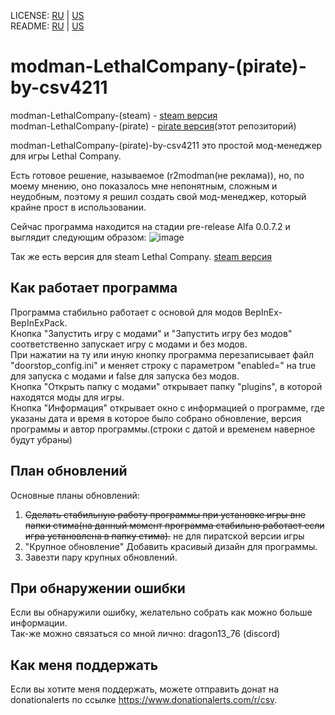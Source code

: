 LICENSE: [RU](/LICENSE.md) | [US](/LICENSE.md)  
README: [RU](/README_ru.md) | [US](/README_us.md)  

# modman-LethalCompany-(pirate)-by-csv4211

modman-LethalCompany-(steam) - [steam версия](https://github.com/csv4211/modman-steam-LethalCompany-by-csv4211)  
modman-LethalCompany-(pirate) - [pirate версия](https://github.com/csv4211/modman-pirate-LethalCompany-by-csv4211)(этот репозиторий)  

modman-LethalCompany-(pirate)-by-csv4211 это простой мод-менеджер для игры Lethal Company.  

Есть готовое решение, называемое (r2modman(не реклама)), но, по моему мнению, оно показалось мне непонятным, сложным и неудобным, поэтому я решил создать свой мод-менеджер, который крайне прост в использовании.  

Сейчас программа находится на стадии pre-release Alfa 0.0.7.2 и выглядит следующим образом: 
![image](https://sun9-35.userapi.com/impg/VqvJKF99IXC5lB9zO5bQdCJ9hLL1JrNvMwInUQ/JjJ2OTl8qwY.jpg?size=457x190&quality=96&sign=b845fc5fc9da0c3978051760f62799f3&type=album)  

Так же есть версия для steam Lethal Company. [steam версия](https://github.com/csv4211/modman-steam-LethalCompany-by-csv4211)

## Как работает программа

Программа стабильно работает с основой для модов BepInEx-BepInExPack.  
Кнопка "Запустить игру с модами" и "Запустить игру без модов" соответственно запускает игру с модами и без модов.  
При нажатии на ту или иную кнопку программа перезаписывает файл "doorstop_config.ini" и меняет строку с параметром "enabled=" на true для запуска с модами и false для запуска без модов.  
Кнопка "Открыть папку с модами" открывает папку "plugins", в которой находятся моды для игры.  
Кнопка "Информация" открывает окно с информацией о программе, где указаны дата и время в которое было собрано обновление, версия программы и автор программы.(строки с датой и временем наверное будут убраны)  

## План обновлений

Основные планы обновлений:  
1. ~~Сделать стабильную работу программы при установке игры вне папки стима(на данный момент программа стабильно работает если игра установлена в папку стима).~~ не для пиратской версии игры 
2. "Крупное обновление" Добавить красивый дизайн для программы.  
3. Завезти пару крупных обновлений.  

## При обнаружении ошибки
 
Если вы обнаружили ошибку, желательно собрать как можно больше информации.  
Так-же можно связаться со мной лично: dragon13_76 (discord)  

## Как меня поддержать

Если вы хотите меня поддержать, можете отправить донат на donationalerts по ссылке https://www.donationalerts.com/r/csv.  

